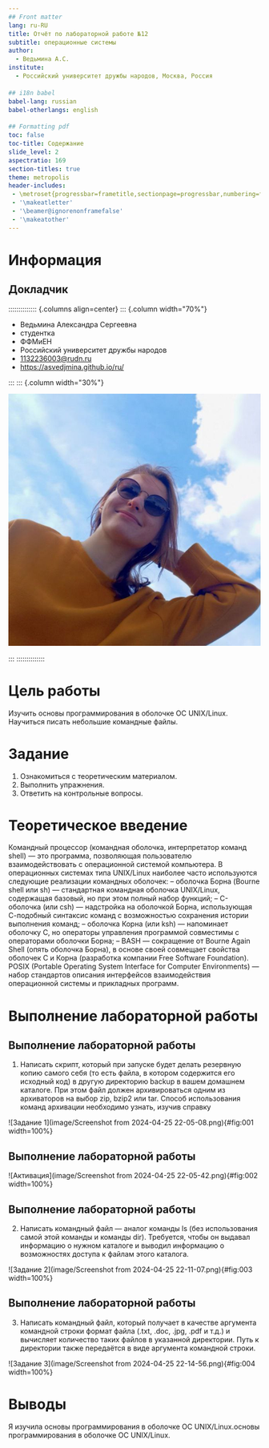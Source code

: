 ```yaml
---
## Front matter
lang: ru-RU
title: Отчёт по лабораторной работе №12
subtitle: операционные системы
author:
  - Ведьмина А.С.
institute:
  - Российский университет дружбы народов, Москва, Россия

## i18n babel
babel-lang: russian
babel-otherlangs: english

## Formatting pdf
toc: false
toc-title: Содержание
slide_level: 2
aspectratio: 169
section-titles: true
theme: metropolis
header-includes:
 - \metroset{progressbar=frametitle,sectionpage=progressbar,numbering=fraction}
 - '\makeatletter'
 - '\beamer@ignorenonframefalse'
 - '\makeatother'
---
```


# Информация

## Докладчик

:::::::::::::: {.columns align=center}
::: {.column width="70%"}

  * Ведьмина Александра Сергеевна
  * студентка
  * ФФМиЕН
  * Российский университет дружбы народов
  * [1132236003@rudn.ru](mailto:1132236003@rudn.ru)
  * <https://asvedjmina.github.io/ru/>

:::
::: {.column width="30%"}

![](./image/admin.jpg)

:::
::::::::::::::

# Цель работы

Изучить основы программирования в оболочке ОС UNIX/Linux. Научиться писать
небольшие командные файлы.

# Задание

1. Ознакомиться с теоретическим материалом.
3. Выполнить упражнения.
4. Ответить на контрольные вопросы.

# Теоретическое введение

Командный процессор (командная оболочка, интерпретатор команд shell) — это программа, позволяющая пользователю взаимодействовать с операционной системой
компьютера. В операционных системах типа UNIX/Linux наиболее часто используются
следующие реализации командных оболочек:
– оболочка Борна (Bourne shell или sh) — стандартная командная оболочка UNIX/Linux,
содержащая базовый, но при этом полный набор функций;
– С-оболочка (или csh) — надстройка на оболочкой Борна, использующая С-подобный
синтаксис команд с возможностью сохранения истории выполнения команд;
– оболочка Корна (или ksh) — напоминает оболочку С, но операторы управления программой совместимы с операторами оболочки Борна;
– BASH — сокращение от Bourne Again Shell (опять оболочка Борна), в основе своей совмещает свойства оболочек С и Корна (разработка компании Free Software Foundation).
POSIX (Portable Operating System Interface for Computer Environments) — набор стандартов
описания интерфейсов взаимодействия операционной системы и прикладных программ.

# Выполнение лабораторной работы

## Выполнение лабораторной работы

1. Написать скрипт, который при запуске будет делать резервную копию самого себя (то
есть файла, в котором содержится его исходный код) в другую директорию backup
в вашем домашнем каталоге. При этом файл должен архивироваться одним из архиваторов на выбор zip, bzip2 или tar. Способ использования команд архивации
необходимо узнать, изучив справку

![Задание 1](image/Screenshot from 2024-04-25 22-05-08.png){#fig:001 width=100%}

## Выполнение лабораторной работы

![Активация](image/Screenshot from 2024-04-25 22-05-42.png){#fig:002 width=100%}

## Выполнение лабораторной работы

2. Написать командный файл — аналог команды ls (без использования самой этой команды и команды dir). Требуется, чтобы он выдавал информацию о нужном каталоге
и выводил информацию о возможностях доступа к файлам этого каталога.

![Задание 2](image/Screenshot from 2024-04-25 22-11-07.png){#fig:003 width=100%}

## Выполнение лабораторной работы

3. Написать командный файл, который получает в качестве аргумента командной строки
формат файла (.txt, .doc, .jpg, .pdf и т.д.) и вычисляет количество таких файлов
в указанной директории. Путь к директории также передаётся в виде аргумента командной строки.

![Задание 3](image/Screenshot from 2024-04-25 22-14-56.png){#fig:004 width=100%}

# Выводы

Я изучила основы программирования в оболочке ОС UNIX/Linux.основы программирования в оболочке ОС UNIX/Linux.
